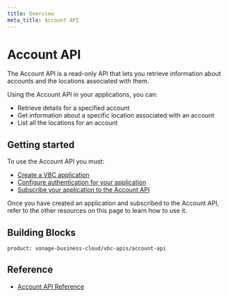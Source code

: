 ```yaml
---
title: Overview
meta_title: Account API
---
```

# Account API

The Account API is a read-only API that lets you retrieve information about accounts and the locations associated with them.

Using the Account API in your applications, you can:

* Retrieve details for a specified account
* Get information about a specific location associated with an account
* List all the locations for an account

## Getting started

To use the Account API you must:

* [Create a VBC application](/vonage-business-cloud/vbc-apis/getting-started/create-application)
* [Configure authentication for your application](/vonage-business-cloud/vbc-apis/getting-started/authentication)
* [Subscribe your application to the Account API](/vonage-business-cloud/vbc-apis/getting-started/subscribe)

Once you have created an application and subscribed to the Account API, refer to the other resources on this page to learn how to use it.


## Building Blocks

```building_block_list
product: vonage-business-cloud/vbc-apis/account-api
```

## Reference

* [Account API Reference](/api/vonage-business-cloud/account)
